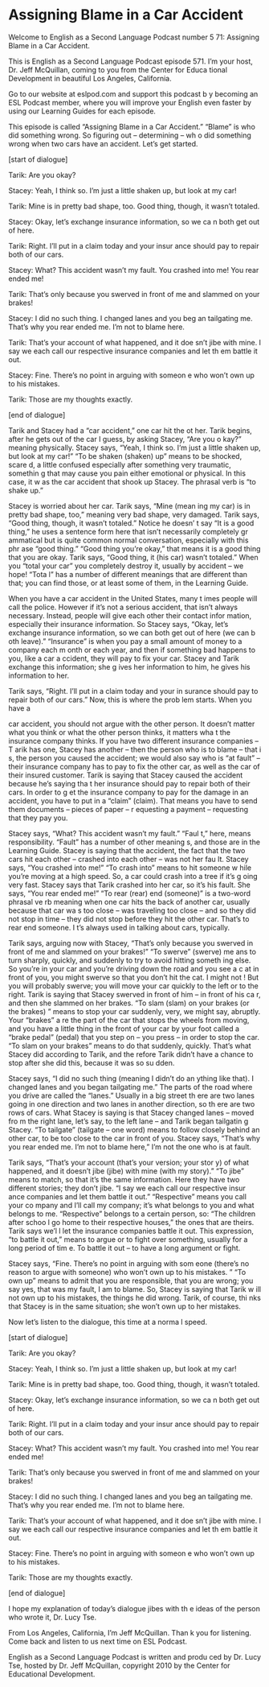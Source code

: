 # Assigning Blame in a Car Accident

Welcome to English as a Second Language Podcast number 5 71: Assigning Blame in a Car Accident. 

This is English as a Second Language Podcast episode 571.  I’m your host, Dr. Jeff McQuillan, coming to you from the Center for Educa tional Development in beautiful Los Angeles, California. 

Go to our website at eslpod.com and support this podcast b y becoming an ESL Podcast member, where you will improve your English even faster by using our Learning Guides for each episode. 

This episode is called “Assigning Blame in a Car Accident.”   “Blame” is who did something wrong.  So figuring out – determining – wh o did something wrong when two cars have an accident.  Let’s get started. 

[start of dialogue] 

Tarik:  Are you okay? 

Stacey:  Yeah, I think so.  I’m just a little shaken up, but look at my car! 

Tarik:  Mine is in pretty bad shape, too.  Good thing, though, it wasn’t totaled. 

Stacey:  Okay, let’s exchange insurance information, so we ca n both get out of here.   

Tarik:  Right.  I’ll put in a claim today and your insur ance should pay to repair both of our cars. 

Stacey:  What?  This accident wasn’t my fault.  You crashed into me!  You rear ended me! 

Tarik:  That’s only because you swerved in front of me and  slammed on your brakes! 

Stacey:  I did no such thing.  I changed lanes and you beg an tailgating me. That’s why you rear ended me.  I’m not to blame here. 

 Tarik:  That’s your account of what happened, and it doe sn’t jibe with mine.  I say we each call our respective insurance companies and let th em battle it out. 

Stacey:  Fine.  There’s no point in arguing with someon e who won’t own up to his mistakes. 

Tarik:  Those are my thoughts exactly. 

[end of dialogue] 

Tarik and Stacey had a “car accident,” one car hit the ot her.  Tarik begins, after he gets out of the car I guess, by asking Stacey, “Are you o kay?” meaning physically.  Stacey says, “Yeah, I think so.  I’m just a little  shaken up, but look at my car!”  “To be shaken (shaken) up” means to be shocked, scare d, a little confused especially after something very traumatic, somethin g that may cause you pain either emotional or physical.  In this case, it w as the car accident that shook up Stacey.  The phrasal verb is “to shake up.” 

Stacey is worried about her car.  Tarik says, “Mine (mean ing my car) is in pretty bad shape, too,” meaning very bad shape, very damaged.  Tarik says, “Good thing, though, it wasn’t totaled.”  Notice he doesn’ t say “It is a good thing,” he uses a sentence form here that isn’t necessarily completely gr ammatical but is quite common normal conversation, especially with this phr ase “good thing.” “Good thing you’re okay,” that means it is a good thing  that you are okay.  Tarik says, “Good thing, it (his car) wasn’t totaled.”  When you  “total your car” you completely destroy it, usually by accident – we hope!  “Tota l” has a number of different meanings that are different than that; you can find those, or at least some of them, in the Learning Guide. 

When you have a car accident in the United States, many t imes people will call the police.  However if it’s not a serious accident, that isn’t always necessary. Instead, people will give each other their contact infor mation, especially their insurance information.  So Stacey says, “Okay, let’s exchange  insurance information, so we can both get out of here (we can b oth leave).”  “Insurance” is when you pay a small amount of money to a company each m onth or each year, and then if something bad happens to you, like a car a ccident, they will pay to fix your car.  Stacey and Tarik exchange this information; she g ives her information to him, he gives his information to her.   

Tarik says, “Right.  I’ll put in a claim today and your in surance should pay to repair both of our cars.”  Now, this is where the prob lem starts.  When you have a  

 car accident, you should not argue with the other person.   It doesn’t matter what you think or what the other person thinks, it matters wha t the insurance company thinks.  If you have two different insurance companies – T arik has one, Stacey has another – then the person who is to blame – that i s, the person you caused the accident; we would also say who is “at fault” – their  insurance company has to pay to fix the other car, as well as the car of their  insured customer.  Tarik is saying that Stacey caused the accident because he’s saying tha t her insurance should pay to repair both of their cars.  In order to g et the insurance company to pay for the damage in an accident, you have to put in a “claim” (claim).  That means you have to send them documents – pieces of paper – r equesting a payment – requesting that they pay you. 

Stacey says, “What?  This accident wasn’t my fault.”  “Faul t,” here, means responsibility.  “Fault” has a number of other meaning s, and those are in the Learning Guide.  Stacey is saying that the accident, the  fact that the two cars hit each other – crashed into each other – was not her fau lt.  Stacey says, “You crashed into me!”  “To crash into” means to hit someone w hile you’re moving at a high speed.  So, a car could crash into a tree if it’s g oing very fast.  Stacey says that Tarik crashed into her car, so it’s his fault.  She says, “You rear ended me!” “To rear (rear) end (someone)” is a two-word phrasal ve rb meaning when one car hits the back of another car, usually because that car wa s too close – was traveling too close – and so they did not stop in time – they did not stop before they hit the other car.  That’s to rear end someone.  I t’s always used in talking about cars, typically. 

Tarik says, arguing now with Stacey, “That’s only because you  swerved in front of me and slammed on your brakes!”  “To swerve” (swerve) me ans to turn sharply, quickly, and suddenly to try to avoid hitting someth ing else.  So you’re in your car and you’re driving down the road and you see a c at in front of you, you might swerve so that you don’t hit the cat.  I might not !  But you will probably swerve; you will move your car quickly to the left or to the  right.  Tarik is saying that Stacey swerved in front of him – in front of his ca r, and then she slammed on her brakes.  “To slam (slam) on your brakes (or the brakes) ” means to stop your car suddenly, very, we might say, abruptly.  Your “brakes” a re the part of the car that stops the wheels from moving, and you have a little thing in the front of your car by your foot called a “brake pedal” (pedal) that you  step on – you press – in order to stop the car.  “To slam on your brakes” means to  do that suddenly, quickly.  That’s what Stacey did according to Tarik, and the refore Tarik didn’t have a chance to stop after she did this, because it was so su dden. 

 Stacey says, “I did no such thing (meaning I didn’t do an ything like that).  I changed lanes and you began tailgating me.”  The parts of the road where you drive are called the “lanes.”  Usually in a big street th ere are two lanes going in one direction and two lanes in another direction, so th ere are two rows of cars. What Stacey is saying is that Stacey changed lanes – moved fro m the right lane, let’s say, to the left lane – and Tarik began tailgatin g Stacey.  “To tailgate” (tailgate – one word) means to follow closely behind an other car, to be too close to the car in front of you.  Stacey says, “That’s why you rear ended me.  I’m not to blame here,” I’m not the one who is at fault. 

Tarik says, “That’s your account (that’s your version; your stor y) of what happened, and it doesn’t jibe (jibe) with mine (with  my story).”  “To jibe” means to match, so that it’s the same information.  Here they have  two different stories; they don’t jibe.  “I say we each call our respective insur ance companies and let them battle it out.”  “Respective” means you call your co mpany and I’ll call my company; it’s what belongs to you and what belongs to me.   “Respective” belongs to a certain person, so: “The children after schoo l go home to their respective houses,” the ones that are theirs.  Tarik says we’l l let the insurance companies battle it out.  This expression, “to battle it out,” means to argue or to fight over something, usually for a long period of tim e.  To battle it out – to have a long argument or fight. 

Stacey says, “Fine.  There’s no point in arguing with som eone (there’s no reason to argue with someone) who won’t own up to his mistakes. ”  “To own up” means to admit that you are responsible, that you are wrong; you say yes, that was my fault, I am to blame.  So, Stacey is saying that Tarik w ill not own up to his mistakes, the things he did wrong.  Tarik, of course, thi nks that Stacey is in the same situation; she won’t own up to her mistakes. 

Now let’s listen to the dialogue, this time at a norma l speed. 

[start of dialogue] 

Tarik:  Are you okay? 

Stacey:  Yeah, I think so.  I’m just a little shaken up, but look at my car! 

Tarik:  Mine is in pretty bad shape, too.  Good thing, though, it wasn’t totaled. 

Stacey:  Okay, let’s exchange insurance information, so we ca n both get out of here.    

 Tarik:  Right.  I’ll put in a claim today and your insur ance should pay to repair both of our cars. 

Stacey:  What?  This accident wasn’t my fault.  You crashed into me!  You rear ended me! 

Tarik:  That’s only because you swerved in front of me and  slammed on your brakes! 

Stacey:  I did no such thing.  I changed lanes and you beg an tailgating me. That’s why you rear ended me.  I’m not to blame here. 

Tarik:  That’s your account of what happened, and it doe sn’t jibe with mine.  I say we each call our respective insurance companies and let th em battle it out. 

Stacey:  Fine.  There’s no point in arguing with someon e who won’t own up to his mistakes. 

Tarik:  Those are my thoughts exactly. 

[end of dialogue] 

I hope my explanation of today’s dialogue jibes with th e ideas of the person who wrote it, Dr. Lucy Tse.   

From Los Angeles, California, I’m Jeff McQuillan.  Than k you for listening.  Come back and listen to us next time on ESL Podcast. 

English as a Second Language Podcast is written and produ ced by Dr. Lucy Tse, hosted by Dr. Jeff McQuillan, copyright 2010 by the Center  for Educational Development.

